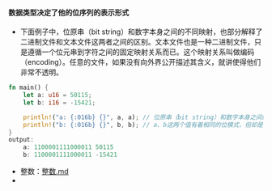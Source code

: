 #### 数据类型决定了他的位序列的表示形式

- 下面例子中，位原串（bit
  string）和数字本身之间的不同映射，也部分解释了二进制文件和文本文件这两者之间的区别。文本文件也是一种二进制文件，只是遵循一个位元串到字符之间的固定映射关系而已。这个映射关系叫做编码（encoding）。任意的文件，如果没有向外界公开描述其含义，就讲使得他们非常不透明。

``` rust
fn main() {
    let a: u16 = 50115;
    let b: i16 = -15421;

    println!("a: {:016b} {}", a, a); // 位原串（bit string）和数字本身之间的不同映射
    println!("b: {:016b} {}", b, b); // a、b这两个值有着相同的位模式，但却是不同的类型
}
output:
    a: 1100001111000011 50115
    b: 1100001111000011 -15421
```

- 整数：[整数.md](%E6%95%B4%E6%95%B0.md)
- 